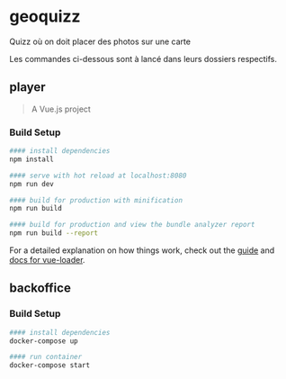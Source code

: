 # geoquizz
Quizz où on doit placer des photos sur une carte

Les commandes ci-dessous sont à lancé dans leurs dossiers respectifs.

## player

> A Vue.js project

### Build Setup

``` bash
#### install dependencies
npm install

#### serve with hot reload at localhost:8080
npm run dev

#### build for production with minification
npm run build

#### build for production and view the bundle analyzer report
npm run build --report
```

For a detailed explanation on how things work, check out the [guide](http://vuejs-templates.github.io/webpack/) and [docs for vue-loader](http://vuejs.github.io/vue-loader).

## backoffice

### Build Setup

``` bash
#### install dependencies
docker-compose up

#### run container
docker-compose start
